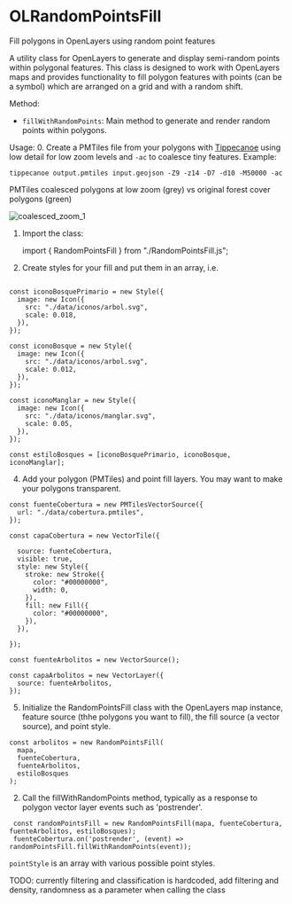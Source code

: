# OLRandomPointsFill

Fill polygons in OpenLayers using random point features

 A utility class for OpenLayers to generate and display semi-random points within polygonal features.
 This class is designed to work with OpenLayers maps and provides functionality to fill polygon features
 with points (can be a symbol) which are arranged on a grid and with a random shift.
 
 Method:
  - `fillWithRandomPoints`: Main method to generate and render random points within polygons.
 
 Usage:
0. Create a PMTiles file from your polygons with [Tippecanoe](https://github.com/felt/tippecanoe) using low detail for low zoom levels and `-ac` to coalesce tiny features. Example:

`tippecanoe output.pmtiles input.geojson -Z9 -z14 -D7 -d10 -M50000 -ac`

PMTiles coalesced polygons at low zoom (grey) vs original forest cover polygons (green)

![coalesced_zoom_1](https://github.com/mir123/OLRandomPointsFill/assets/907400/0552ca76-76eb-410d-803e-3026612587d9)

 1. Import the class:

    import { RandomPointsFill } from "./RandomPointsFill.js";

  2. Create styles for your fill and put them in an array, i.e.

```

const iconoBosquePrimario = new Style({
  image: new Icon({
    src: "./data/iconos/arbol.svg",
    scale: 0.018,
  }),
});

const iconoBosque = new Style({
  image: new Icon({
    src: "./data/iconos/arbol.svg",
    scale: 0.012,
  }),
});

const iconoManglar = new Style({
  image: new Icon({
    src: "./data/iconos/manglar.svg",
    scale: 0.05,
  }),
});

const estiloBosques = [iconoBosquePrimario, iconoBosque, iconoManglar];

```    

  4. Add your polygon (PMTiles) and point fill layers. You may want to make your polygons transparent.
```
const fuenteCobertura = new PMTilesVectorSource({
  url: "./data/cobertura.pmtiles",
});

const capaCobertura = new VectorTile({

  source: fuenteCobertura,
  visible: true,
  style: new Style({
    stroke: new Stroke({
      color: "#00000000",
      width: 0,
    }),
    fill: new Fill({
      color: "#00000000",
    }),
  }),

});

const fuenteArbolitos = new VectorSource();

const capaArbolitos = new VectorLayer({
  source: fuenteArbolitos,
});

```
  5. Initialize the RandomPointsFill class with the OpenLayers map instance, feature source (thhe polygons you want to fill), the fill source (a vector source), and point style.
```
const arbolitos = new RandomPointsFill(
  mapa,
  fuenteCobertura,
  fuenteArbolitos,
  estiloBosques
);
```
  2. Call the fillWithRandomPoints method, typically as a response to polygon vector layer events such as 'postrender'.
 
 ```
  const randomPointsFill = new RandomPointsFill(mapa, fuenteCobertura, fuenteArbolitos, estiloBosques);
  fuenteCobertura.on('postrender', (event) => randomPointsFill.fillWithRandomPoints(event));
 ```
 `pointStyle` is an array with various possible point styles.
 
 TODO: currently filtering and classification is hardcoded, add filtering and density, randomness as a parameter when calling the class
